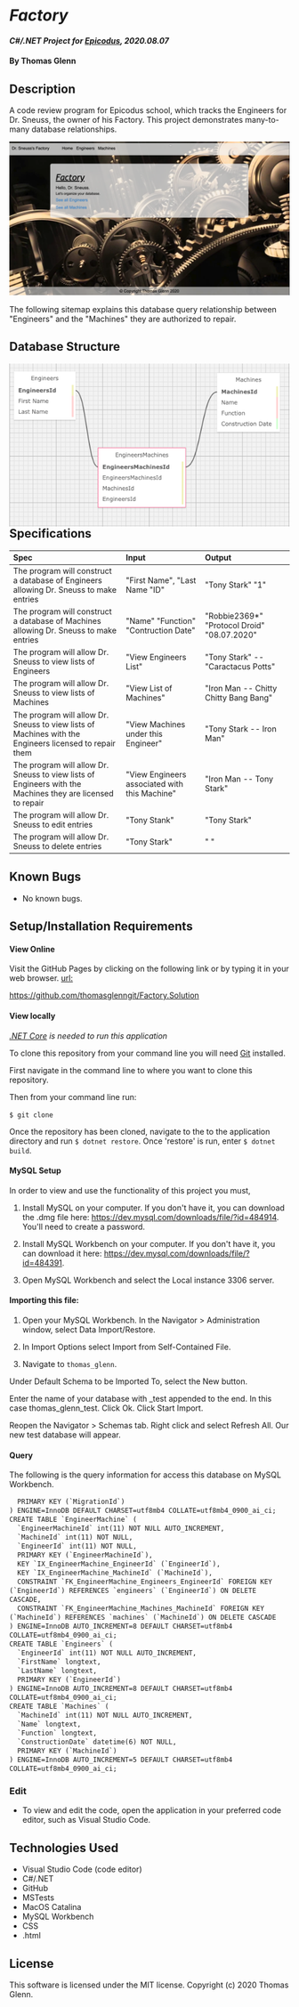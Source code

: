 # _Factory_

#### _C#/.NET Project for [Epicodus](https://www.epicodus.com/), 2020.08.07_

#### By **Thomas Glenn**

## Description
A code review program for Epicodus school, which tracks the Engineers for Dr. Sneuss, the owner of his Factory. This project demonstrates many-to-many database relationships. 

<img src="Factory/wwwroot/assets/images/FactoryPage.png" style = "floate: left; margin-right: 10px;" />

The following sitemap explains this database query relationship between "Engineers" and the "Machines" they are authorized to repair.

## Database Structure
<img src="Factory/wwwroot/assets/images/siteplan.png"          style="float: left; margin-right: 10px;" />

## Specifications

| Spec | Input | Output | 
|:--------- |:--------- |:-------- |
| The program will construct a database of Engineers allowing Dr. Sneuss to make entries | "First Name", "Last Name "ID" | "Tony Stark" "1"| 
| The program will construct a database of Machines allowing Dr. Sneuss to make entries | "Name"  "Function" "Contruction Date" | "Robbie2369*" "Protocol Droid" "08.07.2020"|
| The program will allow Dr. Sneuss to view lists of Engineers | "View Engineers List" | "Tony Stark" -- "Caractacus Potts"|
| The program will allow Dr. Sneuss to view lists of Machines |  "View List of Machines" | "Iron Man -- Chitty Chitty Bang Bang" |
| The program will allow Dr. Sneuss to view lists of Machines with the Engineers licensed to repair them | "View Machines under this Engineer" | "Tony Stark -- Iron Man" |
| The program will allow Dr. Sneuss to view lists of Engineers with the Machines they are licensed to repair| "View Engineers associated with this Machine" | "Iron Man -- Tony Stark" |
| The program will allow Dr. Sneuss to edit entries | "Tony Stank" | "Tony Stark" |
| The program will allow Dr. Sneuss to delete entries | "Tony Stark" | " " | 

## Known Bugs
* No known bugs.   

## Setup/Installation Requirements
#### View Online
Visit the GitHub Pages by clicking on the following link or by typing it in your web browser. 
<url:>

https://github.com/thomasglenngit/Factory.Solution

#### View locally

*[.NET Core](https://dotnet.microsoft.com/download/dotnet-core/2.2) is needed to run this application*

To clone this repository from your command line you will need [Git](https://git-scm.com/) installed. 

First navigate in the command line to where you want to clone this repository. 

Then from your command line run:

`$ git clone `

Once the repository has been cloned, navigate to the to the application directory and run `$ dotnet restore`.
Once 'restore' is run, enter `$ dotnet build`.

#### MySQL Setup
In order to view and use the functionality of this project you must,
1. Install MySQL on your computer. If you don't have it, you can download the .dmg file here:
https://dev.mysql.com/downloads/file/?id=484914. You'll need to create a password.

2. Install MySQL Workbench on your computer. If you don't have it, you can download it here:
https://dev.mysql.com/downloads/file/?id=484391.

3. Open MySQL Workbench and select the Local instance 3306 server. 

#### Importing this file:
1. Open your MySQL Workbench. In the Navigator > Administration window, select Data Import/Restore.

2. In Import Options select Import from Self-Contained File.

3. Navigate to `thomas_glenn`.

Under Default Schema to be Imported To, select the New button.

Enter the name of your database with _test appended to the end.
In this case thomas_glenn_test.
Click Ok.
Click Start Import.

Reopen the Navigator > Schemas tab. Right click and select Refresh All. Our new test database will appear.

#### Query
The following is the query information for access this database on MySQL Workbench.
```
  PRIMARY KEY (`MigrationId`)
) ENGINE=InnoDB DEFAULT CHARSET=utf8mb4 COLLATE=utf8mb4_0900_ai_ci;
CREATE TABLE `EngineerMachine` (
  `EngineerMachineId` int(11) NOT NULL AUTO_INCREMENT,
  `MachineId` int(11) NOT NULL,
  `EngineerId` int(11) NOT NULL,
  PRIMARY KEY (`EngineerMachineId`),
  KEY `IX_EngineerMachine_EngineerId` (`EngineerId`),
  KEY `IX_EngineerMachine_MachineId` (`MachineId`),
  CONSTRAINT `FK_EngineerMachine_Engineers_EngineerId` FOREIGN KEY (`EngineerId`) REFERENCES `engineers` (`EngineerId`) ON DELETE CASCADE,
  CONSTRAINT `FK_EngineerMachine_Machines_MachineId` FOREIGN KEY (`MachineId`) REFERENCES `machines` (`MachineId`) ON DELETE CASCADE
) ENGINE=InnoDB AUTO_INCREMENT=8 DEFAULT CHARSET=utf8mb4 COLLATE=utf8mb4_0900_ai_ci;
CREATE TABLE `Engineers` (
  `EngineerId` int(11) NOT NULL AUTO_INCREMENT,
  `FirstName` longtext,
  `LastName` longtext,
  PRIMARY KEY (`EngineerId`)
) ENGINE=InnoDB AUTO_INCREMENT=8 DEFAULT CHARSET=utf8mb4 COLLATE=utf8mb4_0900_ai_ci;
CREATE TABLE `Machines` (
  `MachineId` int(11) NOT NULL AUTO_INCREMENT,
  `Name` longtext,
  `Function` longtext,
  `ConstructionDate` datetime(6) NOT NULL,
  PRIMARY KEY (`MachineId`)
) ENGINE=InnoDB AUTO_INCREMENT=5 DEFAULT CHARSET=utf8mb4 COLLATE=utf8mb4_0900_ai_ci;

```

### Edit
* To view and edit the code, open the application in your preferred code editor, such as Visual Studio Code.

## Technologies Used
* Visual Studio Code (code editor)
* C#/.NET
* GitHub
* MSTests
* MacOS Catalina
* MySQL Workbench
* CSS
* .html

## License
This software is licensed under the MIT license. Copyright (c) 2020 Thomas Glenn.


